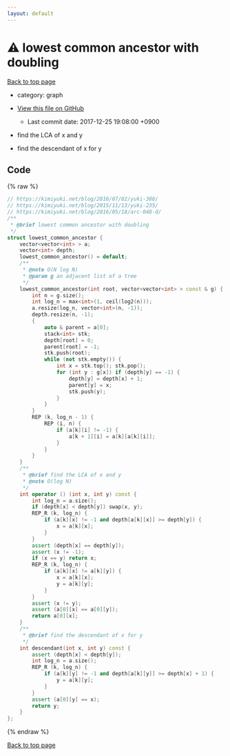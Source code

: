 ```yaml
---
layout: default
---
```


<!-- mathjax config similar to math.stackexchange -->
<script type="text/javascript" async
  src="https://cdnjs.cloudflare.com/ajax/libs/mathjax/2.7.5/MathJax.js?config=TeX-MML-AM_CHTML">
</script>
<script type="text/x-mathjax-config">
  MathJax.Hub.Config({
    TeX: { equationNumbers: { autoNumber: "AMS" }},
    tex2jax: {
      inlineMath: [ ['$','$'] ],
      processEscapes: true
    },
    "HTML-CSS": { matchFontHeight: false },
    displayAlign: "left",
    displayIndent: "2em"
  });
</script>

<script type="text/javascript" src="https://cdnjs.cloudflare.com/ajax/libs/jquery/3.4.1/jquery.min.js"></script>
<script src="https://cdn.jsdelivr.net/npm/jquery-balloon-js@1.1.2/jquery.balloon.min.js" integrity="sha256-ZEYs9VrgAeNuPvs15E39OsyOJaIkXEEt10fzxJ20+2I=" crossorigin="anonymous"></script>
<script type="text/javascript" src="../../assets/js/copy-button.js"></script>
<link rel="stylesheet" href="../../assets/css/copy-button.css" />


# :warning: lowest common ancestor with doubling
<a href="../../index.html">Back to top page</a>

* category: graph
* <a href="{{ site.github.repository_url }}/blob/master/graph/lowest-common-ancestor-doubling.inc.cpp">View this file on GitHub</a>
    - Last commit date: 2017-12-25 19:08:00 +0900


* find the LCA of x and y
* find the descendant of x for y


## Code
{% raw %}
```cpp
// https://kimiyuki.net/blog/2016/07/02/yuki-386/
// https://kimiyuki.net/blog/2015/11/13/yuki-235/
// https://kimiyuki.net/blog/2016/05/18/arc-048-d/
/**
 * @brief lowest common ancestor with doubling
 */
struct lowest_common_ancestor {
    vector<vector<int> > a;
    vector<int> depth;
    lowest_common_ancestor() = default;
    /**
     * @note O(N log N)
     * @param g an adjacent list of a tree
     */
    lowest_common_ancestor(int root, vector<vector<int> > const & g) {
        int n = g.size();
        int log_n = max<int>(1, ceil(log2(n)));
        a.resize(log_n, vector<int>(n, -1));
        depth.resize(n, -1);
        {
            auto & parent = a[0];
            stack<int> stk;
            depth[root] = 0;
            parent[root] = -1;
            stk.push(root);
            while (not stk.empty()) {
                int x = stk.top(); stk.pop();
                for (int y : g[x]) if (depth[y] == -1) {
                    depth[y] = depth[x] + 1;
                    parent[y] = x;
                    stk.push(y);
                }
            }
        }
        REP (k, log_n - 1) {
            REP (i, n) {
                if (a[k][i] != -1) {
                    a[k + 1][i] = a[k][a[k][i]];
                }
            }
        }
    }
    /**
     * @brief find the LCA of x and y
     * @note O(log N)
     */
    int operator () (int x, int y) const {
        int log_n = a.size();
        if (depth[x] < depth[y]) swap(x, y);
        REP_R (k, log_n) {
            if (a[k][x] != -1 and depth[a[k][x]] >= depth[y]) {
                x = a[k][x];
            }
        }
        assert (depth[x] == depth[y]);
        assert (x != -1);
        if (x == y) return x;
        REP_R (k, log_n) {
            if (a[k][x] != a[k][y]) {
                x = a[k][x];
                y = a[k][y];
            }
        }
        assert (x != y);
        assert (a[0][x] == a[0][y]);
        return a[0][x];
    }
    /**
     * @brief find the descendant of x for y
     */
    int descendant(int x, int y) const {
        assert (depth[x] < depth[y]);
        int log_n = a.size();
        REP_R (k, log_n) {
            if (a[k][y] != -1 and depth[a[k][y]] >= depth[x] + 1) {
                y = a[k][y];
            }
        }
        assert (a[0][y] == x);
        return y;
    }
};

```
{% endraw %}

<a href="../../index.html">Back to top page</a>

